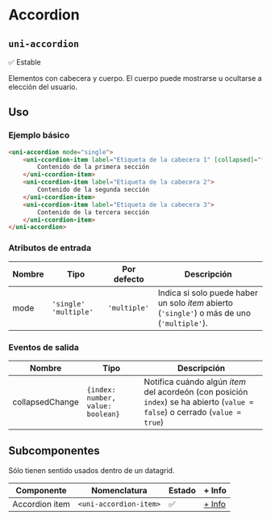 Accordion
===================
`uni-accordion`
---
:white_check_mark: Estable

Elementos con cabecera y cuerpo. El cuerpo puede mostrarse u ocultarse a elección del usuario.

## Uso

### Ejemplo básico

```html
<uni-accordion mode="single">
    <uni-ccordion-item label="Etiqueta de la cabecera 1" [collapsed]="false">
        Contenido de la primera sección
    </uni-ccordion-item>
    <uni-ccordion-item label="Etiqueta de la cabecera 2">
        Contenido de la segunda sección
    </uni-ccordion-item>
    <uni-ccordion-item label="Etiqueta de la cabecera 3">
        Contenido de la tercera sección
    </uni-ccordion-item>
</uni-accordion>
```

### Atributos de entrada

| Nombre      | Tipo                    | Por defecto  | Descripción 
| ----------- | ----------------------- | ------------ | -----------
| mode        | `'single'` `'multiple'` | `'multiple'` | Indica si solo puede haber un solo *item* abierto (`'single'`) o más de uno (`'multiple'`).

### Eventos de salida

| Nombre          | Tipo                              | Descripción
| --------------- | --------------------------------- | -----------
| collapsedChange | `{index: number, value: boolean}` | Notifica cuándo algún *item* del acordeón (con posición `index`) se ha abierto (`value = false`) o cerrado (`value = true`)

## Subcomponentes

Sólo tienen sentido usados dentro de un datagrid.

| Componente          | Nomenclatura              | Estado              | + Info 
| ------------------- | ------------------------- | ------------------- | ------- 
| Accordion item      | `<uni-accordion-item>`    | :white_check_mark:  | [+ Info](item)
